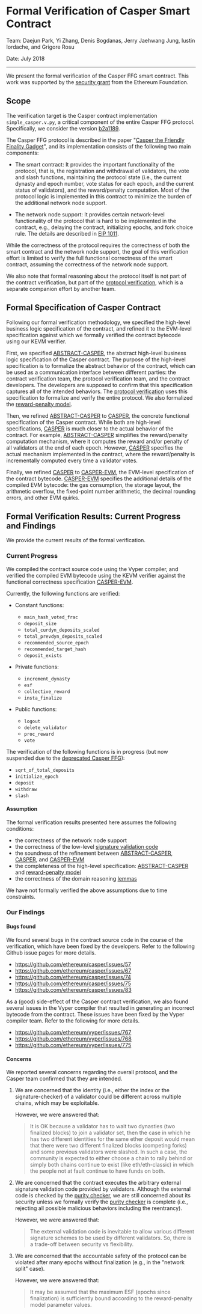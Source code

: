 # Formal Verification of Casper Smart Contract

Team: Daejun Park, Yi Zhang, Denis Bogdanas, Jerry Jaehwang Jung, Iustin Iordache, and Grigore Rosu

Date: July 2018

---

We present the formal verification of the Casper FFG smart contract. This work was supported by the [security grant] from the Ethereum Foundation.


## Scope

The verification target is the Casper contract implementation `simple_casper.v.py`, a critical component of the entire Casper FFG protocol. Specifically, we consider the version [b2a1189].


The Casper FFG protocol is described in the paper "[Casper the Friendly Finality Gadget]", and its implementation consists of the following two main components:

- The smart contract: It provides the important functionality of the protocol, that is, the registration and withdrawal of validators, the vote and slash functions, maintaining the protocol state (i.e., the current dynasty and epoch number, vote status for each epoch, and the current status of validators), and the reward/penalty computation. Most of the protocol logic is implemented in this contract to minimize the burden of the additional network node support.

- The network node support: It provides certain network-level functionality of the protocol that is hard to be implemented in the contract, e.g., delaying the contract, initializing epochs, and fork choice rule. The details are described in [EIP 1011].


While the correctness of the protocol requires the correctness of both the smart contract and the network node support, the goal of this verification effort is limited to verify the full functional correctness of the smart contract, assuming the correctness of the network node support.

We also note that formal reasoning about the protocol itself is not part of the contract verification, but part of the [protocol verification], which is a separate companion effort by another team.


## Formal Specification of Casper Contract

Following our formal verification methodology, we specified the high-level business logic specification of the contract, and refined it to the EVM-level specification against which we formally verified the contract bytecode using our KEVM verifier.

First, we specified [ABSTRACT-CASPER], the abstract high-level business logic specification of the Casper contract. The purpose of the high-level specification is to formalize the abstract behavior of the contract, which can be used as a communication interface between different parties: the contract verification team, the protocol verification team, and the contract developers. The developers are supposed to confirm that this specification captures all of the intended behaviors. The [protocol verification] uses this specification to formalize and verify the entire protocol. We also formalized the [reward-penalty model].

Then, we refined [ABSTRACT-CASPER] to [CASPER], the concrete functional specification of the Casper contract. While both are high-level specifications, [CASPER] is much closer to the actual behavior of the contract. For example, [ABSTRACT-CASPER] simplifies the reward/penalty computation mechanism, where it computes the reward and/or penalty of all validators at the end of each epoch. However, [CASPER] specifies the actual mechanism implemented in the contract, where the reward/penalty is incrementally computed every time a validator votes.

Finally, we refined [CASPER] to [CASPER-EVM], the EVM-level specification of the contract bytecode. [CASPER-EVM] specifies the additional details of the compiled EVM bytecode: the gas consumption, the storage layout, the arithmetic overflow, the fixed-point number arithmetic, the decimal rounding errors, and other EVM quirks.


## Formal Verification Results: Current Progress and Findings

We provide the current results of the formal verification.


### Current Progress

We compiled the contract source code using the Vyper compiler, and verified the compiled EVM bytecode using the KEVM verifier against the functional correctness specification [CASPER-EVM].

Currently, the following functions are verified:

- Constant functions:
  - `main_hash_voted_frac`
  - `deposit_size`
  - `total_curdyn_deposits_scaled`
  - `total_prevdyn_deposits_scaled`
  - `recommended_source_epoch`
  - `recommended_target_hash`
  - `deposit_exists`

- Private functions:
  - `increment_dynasty`
  - `esf`
  - `collective_reward`
  - `insta_finalize`

- Public functions:
  - `logout`
  - `delete_validator`
  - `proc_reward`
  - `vote`


The verification of the following functions is in progress (but now suspended due to the [deprecated Casper FFG]):

- `sqrt_of_total_deposits`
- `initialize_epoch`
- `deposit`
- `withdraw`
- `slash`


#### Assumption

The formal verification results presented here assumes the following conditions:

- the correctness of the network node support
- the correctness of the low-level [signature validation code]
- the soundness of the refinement between [ABSTRACT-CASPER], [CASPER], and [CASPER-EVM]
- the completeness of the high-level specification: [ABSTRACT-CASPER] and [reward-penalty model]
- the correctness of the domain reasoning [lemmas]

We have not formally verified the above assumptions due to time constraints.


### Our Findings


#### Bugs found

We found several bugs in the contract source code in the course of the verification, which have been fixed by the developers. Refer to the following Github issue pages for more details.

- https://github.com/ethereum/casper/issues/57
- https://github.com/ethereum/casper/issues/67
- https://github.com/ethereum/casper/issues/74
- https://github.com/ethereum/casper/issues/75
- https://github.com/ethereum/casper/issues/83

As a (good) side-effect of the Casper contract verification, we also found several issues in the Vyper compiler that resulted in generating an incorrect bytecode from the contract. These issues have been fixed by the Vyper compiler team. Refer to the following for more details.

- https://github.com/ethereum/vyper/issues/767
- https://github.com/ethereum/vyper/issues/768
- https://github.com/ethereum/vyper/issues/775


#### Concerns

We reported several concerns regarding the overall protocol, and the Casper team confirmed that they are intended.

1. We are concerned that the identity (i.e., either the index or the signature-checker) of a validator could be different across multiple chains, which may be exploitable.

   However, we were answered that:
   > It is OK because a validator has to wait two dynasties (two finalized blocks) to join a validator set, then the case in which he has two different identities for the same ether deposit would mean that there were two different finalized blocks (competing forks) and some previous validators were slashed. In such a case, the community is expected to either choose a chain to rally behind or simply both chains continue to exist (like eth/eth-classic) in which the people not at fault continue to have funds on both.


1. We are concerned that the contract executes the arbitrary external signature validation code provided by validators. Although the external code is checked by the [purity checker], we are still concerned about its security unless we formally verify the [purity checker] is complete (i.e., rejecting all possible malicious behaviors including the reentrancy).

   However, we were answered that:
   > The external validation code is inevitable to allow various different signature schemes to be used by different validators. So, there is a trade-off between security vs flexibility.


1. We are concerned that the accountable safety of the protocol can be violated after many epochs without finalization (e.g., in the "network split" case).

   However, we were answered that:
   > It may be assumed that the maximum ESF (epochs since finalization) is sufficiently bound according to the reward-penalty model parameter values.



[b2a1189]: <https://github.com/ethereum/casper/blob/b2a1189506710c37bbdbbf3dc79ff383dbe13875/casper/contracts/simple_casper.v.py>
[Casper the Friendly Finality Gadget]: <https://arxiv.org/abs/1710.09437>
[ABSTRACT-CASPER]: <https://github.com/runtimeverification/verified-smart-contracts/blob/master/casper/abstract-casper.k>
[EIP 1011]: <https://eips.ethereum.org/EIPS/eip-1011>
[protocol verification]: <https://github.com/runtimeverification/verified-smart-contracts/blob/master/casper/protocol-verification.md>
[CASPER]: <https://github.com/runtimeverification/verified-smart-contracts/blob/master/casper/casper.k>
[CASPER-EVM]: <https://github.com/runtimeverification/verified-smart-contracts/blob/master/casper/casper-spec.ini>
[reward-penalty model]: <https://github.com/runtimeverification/verified-smart-contracts/blob/master/casper/reward-penalty-model.pdf>
[lemmas]: <https://github.com/runtimeverification/verified-smart-contracts/blob/master/casper/verification.k>
[signature validation code]: <https://github.com/ethereum/casper/blob/b2a1189506710c37bbdbbf3dc79ff383dbe13875/casper/contracts/simple_casper.v.py#L391-L403>
[purity checker]: <https://github.com/ethereum/casper/blob/master/casper/contracts/purity_checker.py>
[deprecated Casper FFG]: <https://medium.com/@djrtwo/casper-%EF%B8%8F-sharding-28a90077f121>
[security grant]: <https://blog.ethereum.org/2018/03/07/announcing-beneficiaries-ethereum-foundation-grants/>
